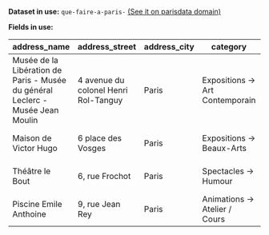 **Dataset in use:** `que-faire-a-paris-` [(See it on parisdata domain)](https://parisdata.opendatasoft.com/explore/dataset/que-faire-a-paris-/table/)

**Fields in use:** 

|address_name              |address_street |address_city                                       |category         |tags        |access_type    |date_start (date)                                               |date_end (date)                                                                                                                    |url                |title                               |cover                                                                                                      |
|--------------------------|---------------|---------------------------------------------------|-----------------|------------|---------------|----------------------------------------------------------|----------------------------------------------------------------------------------------------------------------------------|-------------------|------------------------------------|-----------------------------------------------------------------------------------------------------------|
|Musée de la Libération de Paris - Musée du général Leclerc - Musée Jean Moulin|4 avenue du colonel Henri Rol-Tanguy|Paris                                              |Expositions -> Art Contemporain|Expos       |libre          |2021-10-05T10:00:00+02:00                                 |2021-12-15T18:00:00+01:00                                                                                                   |https://quefaire.paris.fr/129181/rencontres-inattendues-johan-tahon|RENCONTRES INATTENDUES : Johan Tahon|https://opendata.paris.fr/api/v2/catalog/datasets/que-faire-a-paris-/files/fcf63781daac3448906f5de5b8f1cb5e|
|Maison de Victor Hugo     |6 place des Vosges|Paris                                              |Expositions -> Beaux-Arts|Expos       |reservation    |2021-06-10T10:00:00+02:00                                 |2021-11-21T18:00:00+01:00                                                                                                   |https://quefaire.paris.fr/116154/victor-hugo-dessins|Victor Hugo. Dessins                |https://opendata.paris.fr/api/v2/catalog/datasets/que-faire-a-paris-/files/559383d5907fdded3dcf6fff3a392143|
|Théâtre le Bout           |6, rue Frochot |Paris                                              |Spectacles -> Humour|En famille  |reservation    |2021-09-19T17:00:00+02:00                                 |2022-01-30T18:00:00+01:00                                                                                                   |https://quefaire.paris.fr/128766/coupable-spectacle-d-improvisation|Coupable - Spectacle d'improvisation|https://opendata.paris.fr/api/v2/catalog/datasets/que-faire-a-paris-/files/7e66c4704f50f225fbbec48af6cf06a9|
|Piscine Emile Anthoine    |9, rue Jean Rey|Paris                                              |Animations -> Atelier / Cours|Sport       |reservation    |2021-09-15T07:15:00+02:00                                 |2022-07-06T18:00:00+02:00                                                                                                   |https://quefaire.paris.fr/38852/tournoi-international-de-rugby-fauteuil-100-feminin|Leçons adultes / Enfants (30mn)     |https://opendata.paris.fr/api/v2/catalog/datasets/que-faire-a-paris-/files/85a8715df6b7958ca5391b9a50be21ea|
